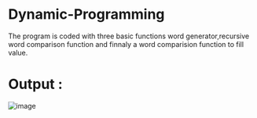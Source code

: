 # Dynamic-Programming

The program is coded with three basic functions word generator,recursive word comparison function and finnaly a word comparision function to fill value.

# Output : 


![image](https://user-images.githubusercontent.com/83088512/211742695-c484d804-96a0-4ec8-a8d9-67bcb07dd6a4.png)

